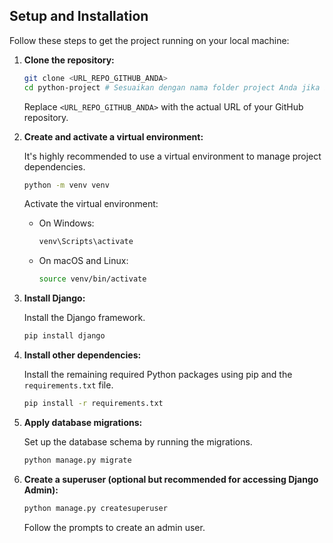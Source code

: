 ## Setup and Installation

Follow these steps to get the project running on your local machine:

1.  **Clone the repository:**

    ```bash
    git clone <URL_REPO_GITHUB_ANDA>
    cd python-project # Sesuaikan dengan nama folder project Anda jika berbeda
    ```
    Replace `<URL_REPO_GITHUB_ANDA>` with the actual URL of your GitHub repository.

2.  **Create and activate a virtual environment:**

    It's highly recommended to use a virtual environment to manage project dependencies.

    ```bash
    python -m venv venv
    ```

    Activate the virtual environment:

    *   On Windows:
        ```bash
        venv\Scripts\activate
        ```
    *   On macOS and Linux:
        ```bash
        source venv/bin/activate
        ```

3.  **Install Django:**

    Install the Django framework.

    ```bash
    pip install django
    ```

4.  **Install other dependencies:**

    Install the remaining required Python packages using pip and the `requirements.txt` file.

    ```bash
    pip install -r requirements.txt
    ```

5.  **Apply database migrations:**

    Set up the database schema by running the migrations.

    ```bash
    python manage.py migrate
    ```

6.  **Create a superuser (optional but recommended for accessing Django Admin):**

    ```bash
    python manage.py createsuperuser
    ```
    Follow the prompts to create an admin user.
